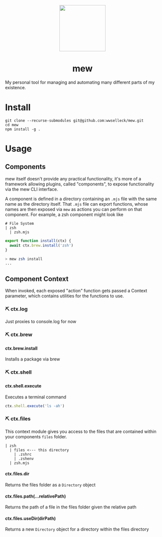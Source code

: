 <div align="center"><img align="center" src="https://assets.pokemon.com/assets/cms2/img/pokedex/full/151.png" width="150px" /></div>
<h1 align="center">mew</h1>
My personal tool for managing and automating many different parts of my existence.

# Install
```
git clone --recurse-submodules git@github.com:wwselleck/mew.git
cd mew
npm install -g .
```

# Usage

## Components
mew itself doesn't provide any practical functionality, it's more of a framework allowing plugins, called "components", to expose functionality via the mew CLI interface. 

A component is defined in a directory containing an `.mjs` file with the same name as the directory itself. That `.mjs` file can export functions, whose names are then exposed via `mew` as actions you can perform on that component. For example, a zsh component might look like

```
# File System
| zsh
  | zsh.mjs
```

```javascript
export function install(ctx) {
  await ctx.brew.install('zsh')
}
```

```bash
> mew zsh install
...
```

## Component Context
When invoked, each exposed "action" function gets passed a Context parameter, which contains utilities for the functions to use.

### ⛏️ ctx.log
Just proxies to console.log for now

### ⛏️ ctx.brew
#### ctx.brew.install
Installs a package via brew

### ⛏️ ctx.shell
#### ctx.shell.execute
Executes a terminal command 
```js
ctx.shell.execute('ls -ah')
```

### ⛏️ ctx.files
This context module gives you access to the files that are contained within your components `files` folder. 
```
| zsh
  | files <--- this directory
    | .zshrc
    | .zshenv
  | zsh.mjs
```

#### ctx.files.dir
Returns the files folder as a `Directory` object

#### ctx.files.path(...relativePath)
Returns the path of a file in the files folder given the relative path

#### ctx.files.useDir(dirPath)
Returns a new `Directory` object for a directory within the files directory

